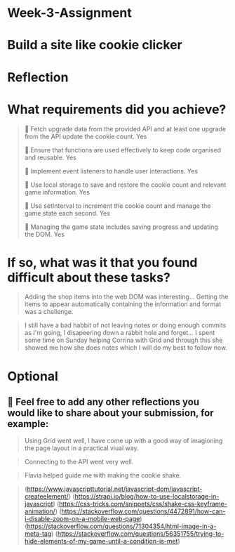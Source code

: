 # Week-3-Assignment

# Build a site like cookie clicker

# Reflection

# What requirements did you achieve?

> 🎯 Fetch upgrade data from the provided API and at least one upgrade from the API update the cookie count. Yes
> 
> 🎯 Ensure that functions are used effectively to keep code organised and reusable. Yes
> 
> 🎯 Implement event listeners to handle user interactions. Yes
> 
> 🎯 Use local storage to save and restore the cookie count and relevant game information. Yes
> 
> 🎯 Use setInterval to increment the cookie count and manage the game state each second. Yes
> 
> 🎯 Managing the game state includes saving progress and updating the DOM. Yes

# If so, what was it that you found difficult about these tasks?

> Adding the shop items into the web DOM was interesting... Getting the items to appear automatically containing the information and format was a challenge.

> I still have a bad habbit of not leaving notes or doing enough commits as I'm going, I disapeering down a rabbit hole and forget... I spent some time on Sunday helping Corrina with Grid and through this she showed me how she does notes which I will do my best to follow now.

# Optional

## 🏹 Feel free to add any other reflections you would like to share about your submission, for example:

> Using Grid went well, I have come up with a good way of imagioning the page layout in a practical viual way.

> Connecting to the API went very well.

> Flavia helped guide me with making the cookie shake.

> (https://www.javascripttutorial.net/javascript-dom/javascript-createelement/)
> (https://strapi.io/blog/how-to-use-localstorage-in-javascript)
> (https://css-tricks.com/snippets/css/shake-css-keyframe-animation/)
> (https://stackoverflow.com/questions/4472891/how-can-i-disable-zoom-on-a-mobile-web-page)
> (https://stackoverflow.com/questions/71304354/html-image-in-a-meta-tag)
> (https://stackoverflow.com/questions/56351755/trying-to-hide-elements-of-my-game-until-a-condition-is-met)
